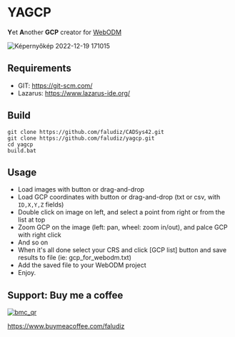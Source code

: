 # YAGCP

**Y**et **A**nother **GCP** creator for [WebODM](https://www.opendronemap.org/webodm/)

![Képernyőkép 2022-12-19 171015](https://user-images.githubusercontent.com/89804084/208470295-81555bc6-1bac-4237-9524-dde0944c86ae.png)

## Requirements

- GIT: https://git-scm.com/
- Lazarus: https://www.lazarus-ide.org/

## Build

```terminal
git clone https://github.com/faludiz/CADSys42.git
git clone https://github.com/faludiz/yagcp.git
cd yagcp
build.bat
```

## Usage

- Load images with button or drag-and-drop
- Load GCP coordinates with button or drag-and-drop (txt or csv, with `ID,X,Y,Z` fields)
- Double click on image on left, and select a point from right or from the list at top
- Zoom GCP on the image (left: pan, wheel: zoom in/out), and palce GCP with right click
- And so on
- When it's all done select your CRS and click [GCP list] button and save results to file (ie: gcp_for_webodm.txt)
- Add the saved file to your WebODM project
- Enjoy.

## Support: Buy me a coffee

[![bmc_qr](https://user-images.githubusercontent.com/89804084/208740036-e8d7cd50-1aed-4ae8-a36c-f4d221958299.png)](https://www.buymeacoffee.com/faludiz)

https://www.buymeacoffee.com/faludiz
